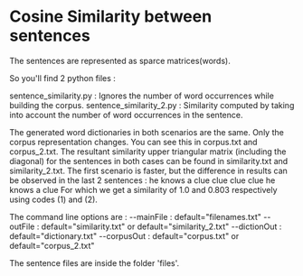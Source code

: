 # Cosine Similarity between sentences 
The sentences are represented as sparce matrices(words).

So you'll find 2 python files :

  sentence_similarity.py : Ignores the number of word occurrences while building the corpus. 
  sentence_similarity_2.py : Similarity computed by taking into account the number of word occurrences in the sentence.

The generated word dictionaries in both scenarios are the same. Only the corpus representation changes. 
You can see this in corpus.txt and corpus_2.txt. 
The resultant similarity upper triangular matrix (including the diagonal) for the sentences in both cases can be found in similarity.txt and similarity_2.txt. 
The first scenario is faster, but the difference in results can be observed in the last 2 sentences : 
      he knows a clue clue clue clue
      he knows a clue
For which we get a similarity of 1.0 and 0.803 respectively using codes (1) and (2).

The command line options are :
    --mainFile : default="filenames.txt"
    --outFile : default="similarity.txt" or default="similarity_2.txt"
    --dictionOut : default="dictionary.txt"
    --corpusOut : default="corpus.txt" or default="corpus_2.txt"
    
The sentence files are inside the folder 'files'.
